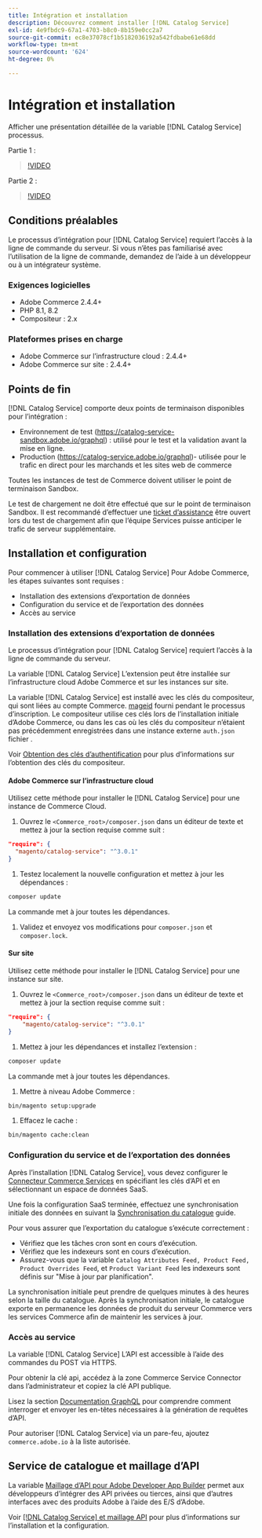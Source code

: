 ```yaml
---
title: Intégration et installation
description: Découvrez comment installer [!DNL Catalog Service]
exl-id: 4e9fbdc9-67a1-4703-b8c0-8b159e0cc2a7
source-git-commit: ec8e37078cf1b5182036192a542fdbabe61e68dd
workflow-type: tm+mt
source-wordcount: '624'
ht-degree: 0%

---
```


# Intégration et installation

Afficher une présentation détaillée de la variable [!DNL Catalog Service] processus.

Partie 1 :

>[!VIDEO](https://video.tv.adobe.com/v/3415599)

Partie 2 :

>[!VIDEO](https://video.tv.adobe.com/v/3415600)

## Conditions préalables

Le processus d’intégration pour [!DNL Catalog Service] requiert l’accès à la ligne de commande du serveur. Si vous n’êtes pas familiarisé avec l’utilisation de la ligne de commande, demandez de l’aide à un développeur ou à un intégrateur système.

### Exigences logicielles

- Adobe Commerce 2.4.4+
- PHP 8.1, 8.2
- Compositeur : 2.x

### Plateformes prises en charge

- Adobe Commerce sur l’infrastructure cloud : 2.4.4+
- Adobe Commerce sur site : 2.4.4+

## Points de fin

[!DNL Catalog Service] comporte deux points de terminaison disponibles pour l’intégration :

- Environnement de test (https://catalog-service-sandbox.adobe.io/graphql) : utilisé pour le test et la validation avant la mise en ligne.
- Production (https://catalog-service.adobe.io/graphql)- utilisée pour le trafic en direct pour les marchands et les sites web de commerce

Toutes les instances de test de Commerce doivent utiliser le point de terminaison Sandbox.

Le test de chargement ne doit être effectué que sur le point de terminaison Sandbox. Il est recommandé d’effectuer une [ticket d’assistance](https://experienceleague.adobe.com/docs/commerce-knowledge-base/kb/help-center-guide/magento-help-center-user-guide.html#submit-ticket) être ouvert lors du test de chargement afin que l’équipe Services puisse anticiper le trafic de serveur supplémentaire.

## Installation et configuration

Pour commencer à utiliser [!DNL Catalog Service] Pour Adobe Commerce, les étapes suivantes sont requises :

- Installation des extensions d’exportation de données
- Configuration du service et de l’exportation des données
- Accès au service

### Installation des extensions d’exportation de données

Le processus d’intégration pour [!DNL Catalog Service] requiert l’accès à la ligne de commande du serveur.

La variable [!DNL Catalog Service] L’extension peut être installée sur l’infrastructure cloud Adobe Commerce et sur les instances sur site.

La variable [!DNL Catalog Service] est installé avec les clés du compositeur, qui sont liées au compte Commerce. [mageid](https://developer.adobe.com/commerce/marketplace/guides/sellers/profile-information/) fourni pendant le processus d’inscription. Le compositeur utilise ces clés lors de l’installation initiale d’Adobe Commerce, ou dans les cas où les clés du compositeur n’étaient pas précédemment enregistrées dans une instance externe `auth.json` fichier .

Voir [Obtention des clés d’authentification](https://experienceleague.adobe.com/docs/commerce-operations/installation-guide/prerequisites/authentication-keys.html) pour plus d’informations sur l’obtention des clés du compositeur.

#### Adobe Commerce sur l’infrastructure cloud

Utilisez cette méthode pour installer le [!DNL Catalog Service] pour une instance de Commerce Cloud.

1. Ouvrez le `<Commerce_root>/composer.json` dans un éditeur de texte et mettez à jour la section requise comme suit :

```json
"require": {
  "magento/catalog-service": "^3.0.1"
}
```

1. Testez localement la nouvelle configuration et mettez à jour les dépendances :

```bash
composer update
```

La commande met à jour toutes les dépendances.

1. Validez et envoyez vos modifications pour `composer.json` et `composer.lock`.

#### Sur site

Utilisez cette méthode pour installer le [!DNL Catalog Service] pour une instance sur site.

1. Ouvrez le `<Commerce_root>/composer.json` dans un éditeur de texte et mettez à jour la section requise comme suit :

```json
"require": {
    "magento/catalog-service": "^3.0.1"
}
```

1. Mettez à jour les dépendances et installez l’extension :

```bash
composer update
```

La commande met à jour toutes les dépendances.

1. Mettre à niveau Adobe Commerce :

```bash
bin/magento setup:upgrade
```

1. Effacez le cache :

```bash
bin/magento cache:clean
```

### Configuration du service et de l’exportation des données

Après l’installation [!DNL Catalog Service], vous devez configurer le [Connecteur Commerce Services](https://experienceleague.adobe.com/docs/commerce-merchant-services/user-guides/integration-services/saas.html#apikey) en spécifiant les clés d’API et en sélectionnant un espace de données SaaS.

Une fois la configuration SaaS terminée, effectuez une synchronisation initiale des données en suivant la [Synchronisation du catalogue](https://experienceleague.adobe.com/docs/commerce-merchant-services/user-guides/data-services/catalog-sync.html) guide.

Pour vous assurer que l’exportation du catalogue s’exécute correctement :

- Vérifiez que les tâches cron sont en cours d’exécution.
- Vérifiez que les indexeurs sont en cours d’exécution.
- Assurez-vous que la variable `Catalog Attributes Feed, Product Feed, Product Overrides Feed`, et `Product Variant Feed` les indexeurs sont définis sur &quot;Mise à jour par planification&quot;.

La synchronisation initiale peut prendre de quelques minutes à des heures selon la taille du catalogue. Après la synchronisation initiale, le catalogue exporte en permanence les données de produit du serveur Commerce vers les services Commerce afin de maintenir les services à jour.

### Accès au service

La variable [!DNL Catalog Service] L’API est accessible à l’aide des commandes du POST via HTTPS.

Pour obtenir la clé api, accédez à la zone Commerce Service Connector dans l’administrateur et copiez la clé API publique.

Lisez la section [Documentation GraphQL](https://developer.adobe.com/commerce/webapi/graphql/) pour comprendre comment interroger et envoyer les en-têtes nécessaires à la génération de requêtes d’API.

Pour autoriser [!DNL Catalog Service] via un pare-feu, ajoutez `commerce.adobe.io` à la liste autorisée.

## Service de catalogue et maillage d’API

La variable [Maillage d’API pour Adobe Developer App Builder](https://developer.adobe.com/graphql-mesh-gateway/gateway/overview/) permet aux développeurs d’intégrer des API privées ou tierces, ainsi que d’autres interfaces avec des produits Adobe à l’aide des E/S d’Adobe.

Voir  [[!DNL Catalog Service] et maillage API](mesh.md) pour plus d’informations sur l’installation et la configuration.
